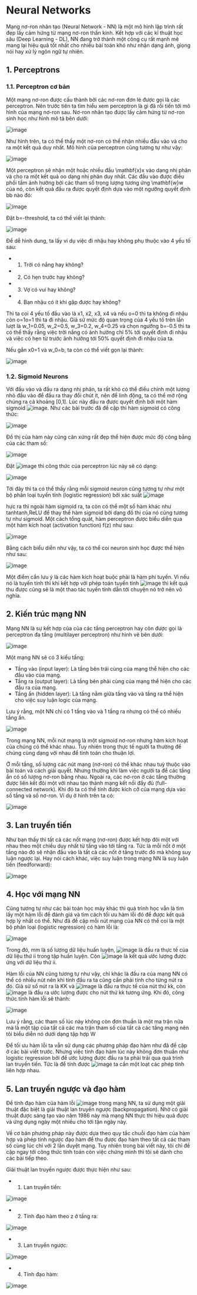 # Neural Networks

Mạng nơ-ron nhân tạo (Neural Network - NN) là một mô hình lập trình rất đẹp lấy cảm hứng từ mạng nơ-ron thần kinh. Kết hợp với các kĩ thuật học sâu (Deep Learning - DL), NN đang trở thành một công cụ rất mạnh mẽ mang lại hiệu quả tốt nhất cho nhiều bài toán khó như nhận dạng ảnh, giọng nói hay xử lý ngôn ngữ tự nhiên.

## 1. Perceptrons
### 1.1. Perceptron cơ bản
Một mạng nơ-ron được cấu thành bởi các nơ-ron đơn lẻ được gọi là các perceptron. Nên trước tiên ta tìm hiểu xem perceptron là gì đã rồi tiến tới mô hình của mạng nơ-ron sau. Nơ-ron nhân tạo được lấy cảm hứng từ nơ-ron sinh học như hình mô tả bên dưới:

![image](https://user-images.githubusercontent.com/64195026/138585440-0d48223b-3f58-4b5b-9579-7def4b85db01.png)

Như hình trên, ta có thể thấy một nơ-ron có thể nhận nhiều đầu vào và cho ra một kết quả duy nhất. Mô hình của perceptron cũng tương tự như vậy:

![image](https://user-images.githubusercontent.com/64195026/138585451-ba43e6fe-d3c9-4d4e-b0a9-9f9788d6ccde.png)

Một perceptron sẽ nhận một hoặc nhiều đầu \mathbf{x}x vào dạng nhị phân và cho ra một kết quả oo dạng nhị phân duy nhất. Các đầu vào được điều phối tầm ảnh hưởng bởi các tham số trọng lượng tương ứng \mathbf{w}w của nó, còn kết quả đầu ra được quyết định dựa vào một ngưỡng quyết định bb nào đó:

![image](https://user-images.githubusercontent.com/64195026/138585467-e4ffc3f6-965b-4c0c-a311-ee461ea573b5.png)

Đặt b=-threshold, ta có thể viết lại thành:

![image](https://user-images.githubusercontent.com/64195026/138585500-fdc6f839-3a81-4eba-a9d6-bafd7dd88d54.png)

Để dễ hình dung, ta lấy ví dụ việc đi nhậu hay không phụ thuộc vào 4 yếu tố sau:

+ 1. Trời có nắng hay không?
+ 2. Có hẹn trước hay không?
+ 3. Vợ có vui hay không?
+ 4. Bạn nhậu có ít khi gặp được hay không?

Thì ta coi 4 yếu tố đầu vào là x1, x2, x3, x4 và nếu o=0 thì ta không đi nhậu còn o=1o=1 thì ta đi nhậu. Giả sử mức độ quan trọng của 4 yếu tố trên lần lượt là w_1=0.05, w_2=0.5, w_3=0.2, w_4=0.25 và chọn ngưỡng b=-0.5 thì ta có thể thấy rằng việc trời nắng có ảnh hưởng chỉ 5% tới quyết định đi nhậu và việc có hẹn từ trước ảnh hưởng tới 50% quyết định đi nhậu của ta.
 
 Nếu gắn x0=1 và w_0=b, ta còn có thể viết gọn lại thành:
 
 ![image](https://user-images.githubusercontent.com/64195026/138585619-a844af9f-31c1-475a-8e8d-3447e0d6db1c.png)

### 1.2. Sigmoid Neurons

Với đầu vào và đầu ra dạng nhị phân, ta rất khó có thể điều chỉnh một lượng nhỏ đầu vào để đầu ra thay đổi chút ít, nên để linh động, ta có thể mở rộng chúng ra cả khoảng [0,1]. Lúc này đầu ra được quyết định bởi một hàm sigmoid ![image](https://user-images.githubusercontent.com/64195026/138585656-b1b0e5c9-18a9-4c6d-b454-3bd075968503.png). Như các bài trước đã đề cập thì hàm sigmoid có công thức:

![image](https://user-images.githubusercontent.com/64195026/138585690-10cf649f-d0f9-41ed-bda9-aed16c386208.png)

Đồ thị của hàm này cũng cân xứng rất đẹp thể hiện được mức độ công bằng của các tham số:

![image](https://user-images.githubusercontent.com/64195026/138585702-99f14cb2-f0f5-4607-a845-24a185be593a.png)

Đặt ![image](https://user-images.githubusercontent.com/64195026/138585719-26a517aa-7e1a-45ec-8b31-a0145b4e426a.png) thì công thức của perceptron lúc này sẽ có dạng:

![image](https://user-images.githubusercontent.com/64195026/138585728-a2362b01-3d13-43d5-9333-2eee23e76295.png)

Tới đây thì ta có thể thấy rằng mỗi sigmoid neuron cũng tương tự như một bộ phân loại tuyến tính (logistic regression) bởi xác suất ![image](https://user-images.githubusercontent.com/64195026/138585737-85d9b6d7-85ed-43bc-94fe-a1e461d4bcd0.png)

hực ra thì ngoài hàm sigmoid ra, ta còn có thể một số hàm khác như tanhtanh,ReLU để thay thế hàm sigmoid bởi dạng đồ thị của nó cũng tương tự như sigmoid. Một cách tổng quát, hàm perceptron được biểu diễn qua một hàm kích hoạt (activation function) f(z) như sau:
 
![image](https://user-images.githubusercontent.com/64195026/138585753-4d80d18d-ef9d-45b0-989b-00b3ffe27b57.png)

Bằng cách biểu diễn như vậy, ta có thể coi neuron sinh học được thể hiện như sau:

![image](https://user-images.githubusercontent.com/64195026/138585765-7184019b-f87a-4b4a-b26a-511ad1404d9d.png)

Một điểm cần lưu ý là các hàm kích hoạt buộc phải là hàm phi tuyến. Vì nếu nó là tuyến tính thì khi kết hợp với phép toán tuyến tính ![image](https://user-images.githubusercontent.com/64195026/138585776-8301ed6c-41a7-46dd-86eb-7e99f6613290.png) thì kết quả thu được cũng sẽ là một thao tác tuyến tính dẫn tới chuyện nó trở nên vô nghĩa.

## 2. Kiến trúc mạng NN
Mạng NN là sự kết hợp của của các tầng perceptron hay còn được gọi là perceptron đa tầng (multilayer perceptron) như hình vẽ bên dưới:

![image](https://user-images.githubusercontent.com/64195026/138585783-caa30a9d-a9ce-4bcd-9d58-5042a3a3d8c7.png)

Một mạng NN sẽ có 3 kiểu tầng:

+ Tầng vào (input layer): Là tầng bên trái cùng của mạng thể hiện cho các đầu vào của mạng.
+ Tầng ra (output layer): Là tầng bên phải cùng của mạng thể hiện cho các đầu ra của mạng.
+ Tầng ẩn (hidden layer): Là tầng nằm giữa tầng vào và tầng ra thể hiện cho việc suy luận logic của mạng.

Lưu ý rằng, một NN chỉ có 1 tầng vào và 1 tầng ra nhưng có thể có nhiều tầng ẩn.

![image](https://user-images.githubusercontent.com/64195026/138585794-ebd4aac2-ddcf-4e39-a0a4-12fc91162205.png)

Trong mạng NN, mỗi nút mạng là một sigmoid nơ-ron nhưng hàm kích hoạt của chúng có thể khác nhau. Tuy nhiên trong thực tế người ta thường để chúng cùng dạng với nhau để tính toán cho thuận lợi.

Ở mỗi tầng, số lượng các nút mạng (nơ-ron) có thể khác nhau tuỳ thuộc vào bài toán và cách giải quyết. Nhưng thường khi làm việc người ta để các tầng ẩn có số lượng nơ-ron bằng nhau. Ngoài ra, các nơ-ron ở các tầng thường được liên kết đôi một với nhau tạo thành mạng kết nối đầy đủ (full-connected network). Khi đó ta có thể tính được kích cỡ của mạng dựa vào số tầng và số nơ-ron. Ví dụ ở hình trên ta có:

![image](https://user-images.githubusercontent.com/64195026/138585801-d1168fe0-9515-413c-aeae-e1295f0e616b.png)

## 3. Lan truyền tiến
Như bạn thấy thì tất cả các nốt mạng (nơ-ron) được kết hợp đôi một với nhau theo một chiều duy nhất từ tầng vào tới tầng ra. Tức là mỗi nốt ở một tầng nào đó sẽ nhận đầu vào là tất cả các nốt ở tầng trước đó mà không suy luận ngược lại. Hay nói cách khác, việc suy luận trong mạng NN là suy luận tiến (feedforward):

![image](https://user-images.githubusercontent.com/64195026/138585806-f7fc507e-2478-4c94-9bef-ba7efee5033c.png)

## 4. Học với mạng NN
Cũng tương tự như các bài toán học máy khác thì quá trình học vẫn là tìm lấy một hàm lỗi để đánh giá và tìm cách tối ưu hàm lỗi đó để được kết quả hợp lý nhất có thể. Như đã đề cập mỗi nút mạng của NN có thể coi là một bộ phân loại (logistic regression) có hàm lỗi là:

![image](https://user-images.githubusercontent.com/64195026/138585830-27aaeb38-de88-45a0-868d-c65f88f3d812.png)

Trong đó, mm là số lượng dữ liệu huấn luyện, ![image](https://user-images.githubusercontent.com/64195026/138585842-a89dbd1b-cbaa-4230-b422-c9fb07adb00f.png) là đầu ra thực tế của dữ liệu thứ ii trong tập huấn luyện. Còn ![image](https://user-images.githubusercontent.com/64195026/138585853-38385fc5-2675-40ab-84b9-ea92e6deb612.png) là kết quả ước lượng được ứng với dữ liệu thứ ii.

Hàm lỗi của NN cũng tương tự như vậy, chỉ khác là đầu ra của mạng NN có thể có nhiều nút nên khi tính đầu ra ta cũng cần phải tính cho từng nút ra đó. Giả sử số nút ra là KK và ![image](https://user-images.githubusercontent.com/64195026/138585869-351c2a8c-226e-42eb-a90c-c363634315ae.png) là đầu ra thực tế của nút thứ kk, còn ![image](https://user-images.githubusercontent.com/64195026/138585881-dcdb2154-c5fe-4124-b963-963c63465d1d.png) là đầu ra ước lượng được cho nút thứ kk tương ứng. Khi đó, công thức tính hàm lỗi sẽ thành:

![image](https://user-images.githubusercontent.com/64195026/138585888-aae4b95e-57cc-4f61-ae4f-7ad6ef24a8e3.png)

Lưu ý rằng, các tham số lúc này không còn đơn thuần là một ma trận nữa mà là một tập của tất cả các ma trận tham số của tất cả các tầng mạng nên tôi biểu diễn nó dưới dạng tập hợp W

Để tối ưu hàm lỗi ta vẫn sử dụng các phương pháp đạo hàm như đã đề cập ở các bài viết trước. Nhưng việc tính đạo hàm lúc này không đơn thuần như logistic regression bởi để ước lượng được đầu ra ta phải trải qua quá trình lan truyền tiến. Tức là để tính được ![image](https://user-images.githubusercontent.com/64195026/138585947-32ee18e6-a82a-434d-909d-7c1bc630a69c.png) ta cần một loạt các phép tính liên hợp nhau.

## 5. Lan truyền ngược và đạo hàm
Để tính đạo hàm của hàm lỗi ![image](https://user-images.githubusercontent.com/64195026/138585907-e4119069-a60f-4633-a930-e29501733f34.png) trong mạng NN, ta sử dụng một giải thuật đặc biệt là giải thuật lan truyền ngược (backpropagation). Nhờ có giải thuật được sáng tạo vào năm 1986 này mà mạng NN thực thi hiệu quả được và ứng dụng ngày một nhiều cho tới tận ngày này.

Về cơ bản phương pháp này được dựa theo quy tắc chuỗi đạo hàm của hàm hợp và phép tính ngược đạo hàm để thu được đạo hàm theo tất cả các tham số cùng lúc chỉ với 2 lần duyệt mạng. Tuy nhiên trong bài viết này, tôi chỉ đề cập ngay tới công thức tính toán còn việc chứng minh thì tôi sẽ dành cho các bài tiếp theo.

Giải thuật lan truyền ngược được thực hiện như sau:

+ 1. Lan truyền tiến:

![image](https://user-images.githubusercontent.com/64195026/138585966-d240df8d-7683-408d-a762-99cf6ca4224e.png)

+ 2. Tính đạo hàm theo z ở tầng ra:

![image](https://user-images.githubusercontent.com/64195026/138585984-4d7d11d2-8e9b-4dc0-becc-2db20fcf03f1.png)

+ 3. Lan truyền ngược:

![image](https://user-images.githubusercontent.com/64195026/138585992-f0668123-81aa-4129-ace0-744da141c577.png)


+ 4. Tính đạo hàm:

![image](https://user-images.githubusercontent.com/64195026/138585999-f0e26b77-ab37-4905-b523-a2a81a59420f.png)


